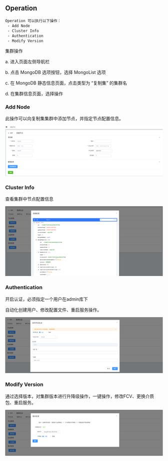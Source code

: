 ## Operation

```
Operation 可以执行以下操作：
 - Add Node
 - Cluster Info
 - Authentication
 - Modify Version
```

集群操作

a. 进入页面左侧导航栏

b. 点击 MongoDB 选项按钮，选择 MongoList 选项

c. 在 MongoDB 静态信息页面，点击类型为 “复制集” 的集群名

d. 在集群信息页面，选择操作

### Add Node

此操作可以向复制集集群中添加节点，并指定节点配置信息。

![image-20220722131146075](../../../../Images/MongoDB_Standalone_Operation_AddNode.png)

### Cluster Info

查看集群中节点配置信息

![image-20220722131415265](../../../../Images/MongoDB_ReplicaSet_Operation_ClusterInfo.png)

### Authentication

开启认证，必须指定一个用户在admin库下

自动化创建用户、修改配置文件、重启服务操作。

![image-20220722131557880](../../../../Images/MongoDB_ReplicaSet_Operation_Authentication.png)

### Modify Version

通过选择版本，对集群版本进行升降级操作，一键操作，修改FCV、更换介质包、重启服务。

![image-20220722131710063](../../../../Images/MongoDB_ReplicaSet_Operation_ModifyVersion.png)